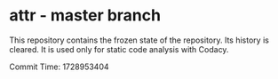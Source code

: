 # attr - master branch

This repository contains the frozen state of the repository.
Its history is cleared. It is used only for static code
analysis with Codacy.

Commit Time: 1728953404